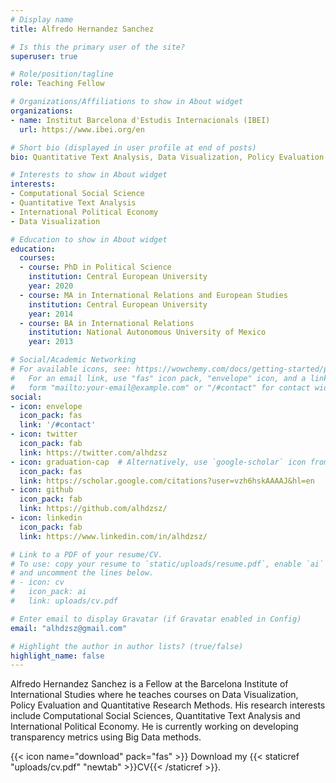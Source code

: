 ```yaml
---
# Display name
title: Alfredo Hernandez Sanchez

# Is this the primary user of the site?
superuser: true

# Role/position/tagline
role: Teaching Fellow

# Organizations/Affiliations to show in About widget
organizations:
- name: Institut Barcelona d'Estudis Internacionals (IBEI)
  url: https://www.ibei.org/en

# Short bio (displayed in user profile at end of posts)
bio: Quantitative Text Analysis, Data Visualization, Policy Evaluation

# Interests to show in About widget
interests:
- Computational Social Science
- Quantitative Text Analysis
- International Political Economy
- Data Visualization

# Education to show in About widget
education:
  courses:
  - course: PhD in Political Science
    institution: Central European University
    year: 2020
  - course: MA in International Relations and European Studies
    institution: Central European University
    year: 2014
  - course: BA in International Relations
    institution: National Autonomous University of Mexico
    year: 2013

# Social/Academic Networking
# For available icons, see: https://wowchemy.com/docs/getting-started/page-builder/#icons
#   For an email link, use "fas" icon pack, "envelope" icon, and a link in the
#   form "mailto:your-email@example.com" or "/#contact" for contact widget.
social:
- icon: envelope
  icon_pack: fas
  link: '/#contact'
- icon: twitter
  icon_pack: fab
  link: https://twitter.com/alhdzsz
- icon: graduation-cap  # Alternatively, use `google-scholar` icon from `ai` icon pack
  icon_pack: fas
  link: https://scholar.google.com/citations?user=vzh6hskAAAAJ&hl=en
- icon: github
  icon_pack: fab
  link: https://github.com/alhdzsz/
- icon: linkedin
  icon_pack: fab
  link: https://www.linkedin.com/in/alhdzsz/

# Link to a PDF of your resume/CV.
# To use: copy your resume to `static/uploads/resume.pdf`, enable `ai` icons in `params.toml`, 
# and uncomment the lines below.
# - icon: cv
#   icon_pack: ai
#   link: uploads/cv.pdf

# Enter email to display Gravatar (if Gravatar enabled in Config)
email: "alhdzsz@gmail.com"

# Highlight the author in author lists? (true/false)
highlight_name: false
---
```


Alfredo Hernandez Sanchez is a Fellow at the Barcelona Institute of International Studies where he teaches courses on Data Visualization, Policy Evaluation and Quantitative Research Methods. His research interests include Computational Social Sciences, Quantitative Text Analysis and International Political Economy. He is currently working on developing transparency metrics using Big Data methods.

{{< icon name="download" pack="fas" >}} Download my {{< staticref "uploads/cv.pdf" "newtab" >}}CV{{< /staticref >}}.
